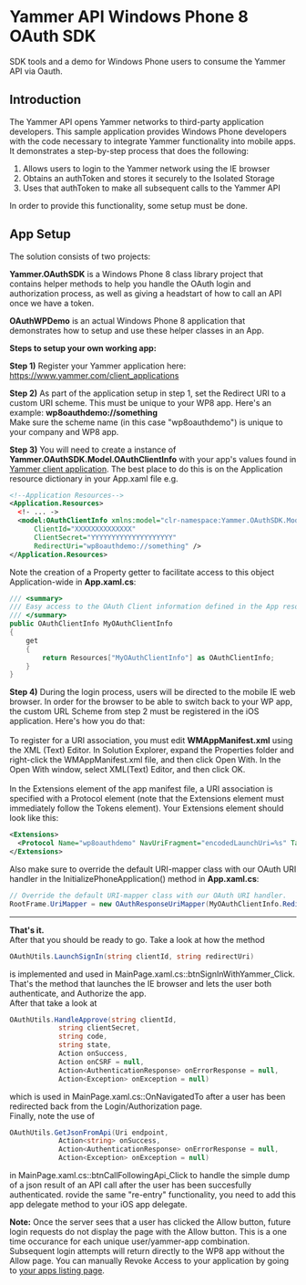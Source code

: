 Yammer API Windows Phone 8 OAuth SDK
========================

SDK tools and a demo for Windows Phone users to consume the Yammer API via Oauth.

Introduction
------------
The Yammer API opens Yammer networks to third-party application developers.  This sample application provides Windows Phone developers with the code necessary to integrate Yammer functionality into mobile apps. It demonstrates a step-by-step process that does the following:

1. Allows users to login to the Yammer network using the IE browser
2. Obtains an authToken and stores it securely to the Isolated Storage
3. Uses that authToken to make all subsequent calls to the Yammer API

In order to provide this functionality, some setup must be done.

App Setup
---------

The solution consists of two projects: 

**Yammer.OAuthSDK** is a Windows Phone 8 class library project that contains helper methods to help you handle the OAuth login and authorization process, as well as giving a headstart of how to call an API once we have a token.

**OAuthWPDemo** is an actual Windows Phone 8 application that demonstrates how to setup and use these helper classes in an App.

**Steps to setup your own working app:**

**Step 1)** Register your Yammer application here: https://www.yammer.com/client_applications

**Step 2)** As part of the application setup in step 1, set the Redirect URI to a custom URI scheme.  This must be unique to your WP8 app.  Here's an example: **wp8oauthdemo://something**
<br/>Make sure the scheme name (in this case "wp8oauthdemo") is unique to your company and WP8 app.

**Step 3)** You will need to create a instance of **Yammer.OAuthSDK.Model.OAuthClientInfo** with your app's values found in [Yammer client application](https://www.yammer.com/client_applications). The best place to do this is on the Application resource dictionary in your App.xaml file e.g.

```XML
<!--Application Resources-->
<Application.Resources>
  <!- ... ->
  <model:OAuthClientInfo xmlns:model="clr-namespace:Yammer.OAuthSDK.Model;assembly=Yammer.OAuthSDK" x:Key="MyOAuthClientInfo"
      ClientId="XXXXXXXXXXXXXX" 
      ClientSecret="YYYYYYYYYYYYYYYYYYYY" 
      RedirectUri="wp8oauthdemo://something" />
</Application.Resources>
```

Note the creation of a Property getter to facilitate access to this object Application-wide in **App.xaml.cs**:

```csharp
/// <summary>
/// Easy access to the OAuth Client information defined in the App resource dictionary.
/// </summary>
public OAuthClientInfo MyOAuthClientInfo
{
    get
    {
        return Resources["MyOAuthClientInfo"] as OAuthClientInfo;
    }
}
```

**Step 4)** During the login process, users will be directed to the mobile IE web browser.  In order for the browser to be able to switch back to your WP app, the custom URL Scheme from step 2 must be registered in the iOS application.  Here's how you do that:
<br/><br/>
To register for a URI association, you must edit **WMAppManifest.xml** using the XML (Text) Editor. In Solution Explorer, expand the Properties folder and right-click the WMAppManifest.xml file, and then click Open With. In the Open With window, select XML(Text) Editor, and then click OK.
<br/><br/>
In the Extensions element of the app manifest file, a URI association is specified with a Protocol element (note that the Extensions element must immediately follow the Tokens element). Your Extensions element should look like this:

```XML
<Extensions>
  <Protocol Name="wp8oauthdemo" NavUriFragment="encodedLaunchUri=%s" TaskID="_default" />
</Extensions>
```

Also make sure to override the default URI-mapper class with our OAuth URI handler in the InitializePhoneApplication() method in **App.xaml.cs**:

```csharp
// Override the default URI-mapper class with our OAuth URI handler.
RootFrame.UriMapper = new OAuthResponseUriMapper(MyOAuthClientInfo.RedirectUri);
```

***
**That's it.**  <br/>
After that you should be ready to go. Take a look at how the method 

```csharp
OAuthUtils.LaunchSignIn(string clientId, string redirectUri)
```

is implemented and used in MainPage.xaml.cs::btnSignInWithYammer_Click. That's the method that launches the IE browser and lets the user both authenticate, and Authorize the app. 
<br/>
After that take a look at

```csharp
OAuthUtils.HandleApprove(string clientId,
            string clientSecret,
            string code, 
            string state,
            Action onSuccess, 
            Action onCSRF = null, 
            Action<AuthenticationResponse> onErrorResponse = null, 
            Action<Exception> onException = null)
```

which is used in MainPage.xaml.cs::OnNavigatedTo after a user has been redirected back from the Login/Authorization page.
<br />
Finally, note the use of 

```csharp
OAuthUtils.GetJsonFromApi(Uri endpoint, 
            Action<string> onSuccess, 
            Action<AuthenticationResponse> onErrorResponse = null, 
            Action<Exception> onException = null)
```

in MainPage.xaml.cs::btnCallFollowingApi_Click to handle the simple dump of a json result of an API call after the user has been succesfully authenticated.
rovide the same "re-entry" functionality, you need to add this app delegate method to your iOS app delegate.

**Note:** Once the server sees that a user has clicked the Allow button, future login requests do not display the page with the Allow button.  This is a one time occurance for each unique user/yammer-app combination.  Subsequent login attempts will return directly to the WP8 app without the Allow page. You can manually Revoke Access to your application by going to [your apps listing page](https://www.staging.yammer.com/account/applications).
